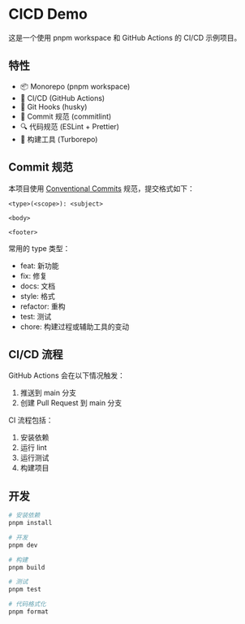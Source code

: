 # CICD Demo

这是一个使用 pnpm workspace 和 GitHub Actions 的 CI/CD 示例项目。

## 特性

- 📦 Monorepo (pnpm workspace)
- 🔄 CI/CD (GitHub Actions)
- 🎯 Git Hooks (husky)
- 📝 Commit 规范 (commitlint)
- 🔍 代码规范 (ESLint + Prettier)
- 🚀 构建工具 (Turborepo)

## Commit 规范

本项目使用 [Conventional Commits](https://www.conventionalcommits.org/zh-hans/) 规范，提交格式如下：

```
<type>(<scope>): <subject>

<body>

<footer>
```

常用的 type 类型：

- feat: 新功能
- fix: 修复
- docs: 文档
- style: 格式
- refactor: 重构
- test: 测试
- chore: 构建过程或辅助工具的变动

## CI/CD 流程

GitHub Actions 会在以下情况触发：

1. 推送到 main 分支
2. 创建 Pull Request 到 main 分支

CI 流程包括：

1. 安装依赖
2. 运行 lint
3. 运行测试
4. 构建项目

## 开发

```bash
# 安装依赖
pnpm install

# 开发
pnpm dev

# 构建
pnpm build

# 测试
pnpm test

# 代码格式化
pnpm format
```
